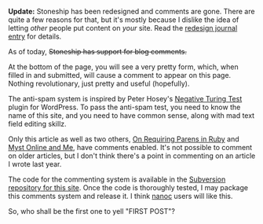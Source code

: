 <div class="warning"><p><strong>Update:</strong> Stoneship has been redesigned and comments are gone. There are quite a few reasons for that, but it's mostly because I dislike the idea of letting <em>other</em> people put content on <em>your</em> site. Read the <a href="/journal/2008/minimal-earth/">redesign journal entry</a> for details.</p></div>

<p>As of today, <del>Stoneship has support for blog comments.</del></p>

At the bottom of the page, you will see a very pretty form, which, when filled in and submitted, will cause a comment to appear on this page. Nothing revolutionary, just pretty and useful (hopefully).

The anti-spam system is inspired by Peter Hosey's [Negative Turing Test](http://boredzo.org/blog/archives/category/creations/negative-turing-test) plugin for WordPress. To pass the anti-spam test, you need to know the name of this site, and you need to have common sense, along with mad text field editing skillz.

Only this article as well as two others, [On Requiring Parens in Ruby](/journal/2008/on-requiring-parens-in-ruby/) and [Myst Online and Me](/journal/2008/myst-online-and-me/), have comments enabled. It's not possible to comment on older articles, but I don't think there's a point in commenting on an article I wrote last year.

The code for the commenting system is available in the [Subversion repository for this site](http://stoneship.org/svn/nanoc/samples/stoneship/). Once the code is thoroughly tested, I may package this comments system and release it. I think [nanoc](http://nanoc.stoneship.org/) users will like this.

So, who shall be the first one to yell "FIRST POST"?
